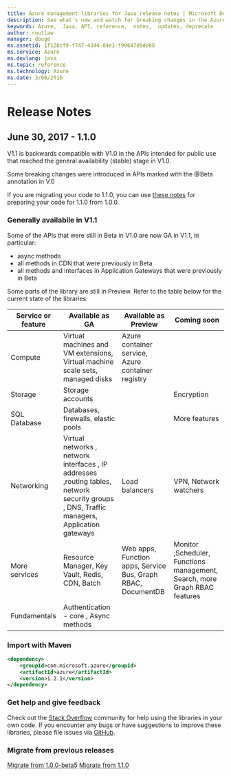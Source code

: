 ```yaml
---
title: Azure management libraries for Java release notes | Microsoft Docs
description: See what's new and watch for breaking changes in the Azure management libraries for Java
keywords: Azure,  Java, API, reference,  notes,  updates, deprecate
author: routlaw
manager: douge
ms.assetid: 1f128cf9-f747-4344-84e1-f9964709deb8
ms.service: Azure
ms.devlang: java
ms.topic: reference
ms.technology: Azure
ms.date: 3/06/2016
---
```


# Release Notes 

## June 30, 2017 - 1.1.0 

V1.1 is backwards compatible with V1.0 in the APIs intended for public use that reached the general availability (stable) stage in V1.0.

Some breaking changes were introduced in APIs marked with the @Beta annotation in V.0

If you are migrating your code to 1.1.0, you can use [these notes](https://github.com/Azure/azure-sdk-for-java/blob/master/notes/prepare-for-1.1.0.md) for preparing your code for 1.1.0 from 1.0.0.

### Generally availabile in V1.1

Some of the APIs that were still in Beta in V1.0 are now GA in V1.1, in particular:

- async methods
- all methods in CDN that were previously in Beta
- all methods and interfaces in Application Gateways that were previously in Beta

 Some parts of the library are still in Preview. Refer to the table below for the current state of the libraries:

Service or feature | Available as GA | Available as Preview  | Coming soon |
---------|---------|---------|---------|
Compute  | Virtual machines and VM extensions, Virtual machine scale sets, managed disks   | Azure container service, Azure container registry |    |
Storage   |  Storage accounts       |         |   Encryption      |
SQL Database  | Databases, firewalls, elastic pools        |         |   More features      |
Networking    |  Virtual networks , network interfaces , IP addresses ,routing tables, network security groups , DNS, Traffic managers, Application gateways  |    Load balancers     |   VPN, Network watchers   |
More services    |  Resource Manager, Key Vault, Redis,  CDN, Batch       |  Web apps, Function apps, Service Bus, Graph RBAC, DocumentDB   | Monitor ,Scheduler, Functions management, Search, more Graph RBAC features        |
Fundamentals     |   Authentication - core , Async methods       |      |         |

### Import with Maven

```XML
<dependency>
    <groupId>com.microsoft.azure</groupId>
    <artifactId>azure</artifactId>
    <version>1.2.1</version>
</dependency>
```

### Get help and give feedback

Check out the [Stack Overflow](http://stackoverflow.com/questions/tagged/azure-java-sdk) community for help using the libraries in your own code. If you encounter any bugs or have suggestions to improve these libraries, please file issues via [GitHub](https://github.com/Azure/azure-sdk-for-java/issues).

### Migrate from previous releases

[Migrate from 1.0.0-beta5](https://github.com/Azure/azure-sdk-for-java/blob/master/notes/prepare-for-1.0.0.md)  [Migrate from 1.1.0](https://github.com/Azure/azure-sdk-for-java/blob/master/notes/prepare-for-1.1.0.md)


